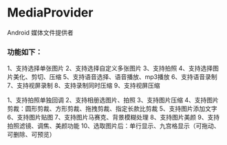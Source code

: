 # MediaProvider
Android 媒体文件提供者

### 功能如下：
1、支持选择单张图片
2、支持选择自定义多张图片
3、支持拍照
4、支持选择图片美化、剪切、压缩
5、支持语音选择、语音播放、mp3播放
6、支持语音录制
7、支持视屏录制
8、支持录制同时压缩
9、支持视屏压缩

1、支持拍照单独回调
2、支持相册选图片、拍照
3、支持图片压缩
4、支持图片剪裁：圆形剪裁、方形剪裁、拖拽剪裁、指定长款比剪裁
5、支持图片添加文字
6、支持图片贴图
7、支持图片马赛克、背景模糊处理
8、支持图片美颜
9、支持拍照滤镜、调焦、美颜功能
10、选取图片后：单行显示、九宫格显示（可拖动、可删除、可预览）